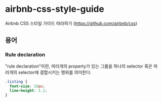 # airbnb-css-style-guide

Airbnb CSS 스타일 가이드 따라하기 (https://github.com/airbnb/css)

## 용어

### Rule declaration

"rule declaration"이란, 여러개의 property가 있는 그룹을 하나의 selector 혹은 여러개의 selector에 결합시키는 행위를 의미한다.

```css
.listing {
  font-size: 10px;
  line-height: 1.2;
}
```
